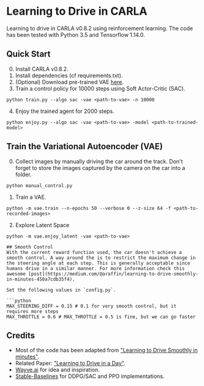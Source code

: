 # Learning to Drive in CARLA

Learning to drive in CARLA v0.8.2 using reinforcement learning. The code has been tested with Python 3.5 and Tensorflow 1.14.0.

## Quick Start
0. Install CARLA v0.8.2.
1. Install dependencies (cf requirements.txt).
2. (Optional) Download pre-trained VAE [here](https://drive.google.com/file/d/1cVnXp389UynmcYe1lECdZ3iG0UMj0led/view?usp=sharing).
3. Train a control policy for 10000 steps using Soft Actor-Critic (SAC).

```
python train.py --algo sac -vae <path-to-vae> -n 10000
```

4. Enjoy the trained agent for 2000 steps.

```
python enjoy.py --algo sac -vae <path-to-vae> -model <path-to-trained-model>
```

## Train the Variational Autoencoder (VAE)
0. Collect images by manually driving the car around the track. Don't forget to store the images captured by the camera on the car into a folder.

```
python manual_control.py 
```
1. Train a VAE.

```
python -m vae.train --n-epochs 50 --verbose 0 --z-size 64 -f <path-to-recorded-images>
```

2. Explore Latent Space

```
python -m vae.enjoy_latent -vae <path-to-vae>

## Smooth Control
With the current reward function used, the car doesn't achieve a smooth control. A way around the is to restrict the maximum change in the steering angle at each step. This is generally acceptable since humans drive in a similar manner. For more information check this awesome [post](https://medium.com/@araffin/learning-to-drive-smoothly-in-minutes-450a7cdb35f4).  

Set the following values in `config.py`.

```python
MAX_STEERING_DIFF = 0.15 # 0.1 for very smooth control, but it requires more steps
MAX_THROTTLE = 0.6 # MAX_THROTTLE = 0.5 is fine, but we can go faster
```

## Credits
- Most of the code has been adapted from ["Learning to Drive Smoothly in minutes"](https://github.com/araffin/learning-to-drive-in-5-minutes/).
- Related Paper: ["Learning to Drive in a Day"](https://arxiv.org/pdf/1807.00412.pdf).
- [Wayve.ai](https://wayve.ai) for idea and inspiration.
- [Stable-Baselines](https://github.com/hill-a/stable-baselines) for DDPG/SAC and PPO implementations.